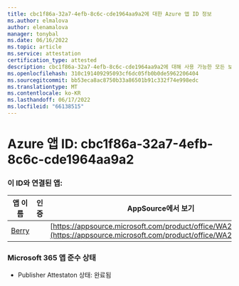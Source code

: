 ```yaml
---
title: cbc1f86a-32a7-4efb-8c6c-cde1964aa9a2에 대한 Azure 앱 ID 정보
ms.author: elmalova
author: elenamalova
manager: tonybal
ms.date: 06/16/2022
ms.topic: article
ms.service: attestation
certification_type: attested
description: cbc1f86a-32a7-4efb-8c6c-cde1964aa9a2에 대해 사용 가능한 모든 보안 및 규정 준수 정보입니다.
ms.openlocfilehash: 310c191409295093cf6dc05fb0b0de5962206404
ms.sourcegitcommit: bb53eca8ac8750b33a86501b91c332f74e998edc
ms.translationtype: MT
ms.contentlocale: ko-KR
ms.lasthandoff: 06/17/2022
ms.locfileid: "66138515"
---
```

# <a name="azure-app-id-cbc1f86a-32a7-4efb-8c6c-cde1964aa9a2"></a>Azure 앱 ID: cbc1f86a-32a7-4efb-8c6c-cde1964aa9a2


### <a name="apps-associated-with-this-id"></a>이 ID와 연결된 앱:
| **앱 이름** | **인증** | **AppSource에서 보기** |
|--------------|---------------|-----------------------|
| [Berry](../forward/WA200004138.md) |  | [https://appsource.microsoft.com/product/office/WA200004138](https://appsource.microsoft.com/product/office/WA200004138) |

### <a name="microsoft-365-app-compliance-status"></a>Microsoft 365 앱 준수 상태
- Publisher Attestaton 상태: 완료됨
